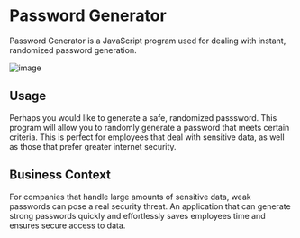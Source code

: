 # Password Generator

Password Generator is a JavaScript program used for dealing with instant, randomized password generation.

![image](https://user-images.githubusercontent.com/55468908/71043512-b126da80-20e3-11ea-9fbc-4c743d5665a8.png)


## Usage

Perhaps you would like to generate a safe, randomized passsword. This program will allow you to randomly generate a password that meets certain criteria. This is perfect for employees that deal with sensitive data, as well as those that prefer greater internet security.


## Business Context

For companies that handle large amounts of sensitive data, weak passwords can pose a real security threat. An application that can generate strong passwords quickly and effortlessly saves employees time and ensures secure access to data.
